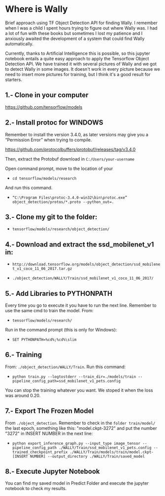 # Where is Wally
Brief approach using TF Object Detection API for finding Wally. I remember when I was a child I spent hours trying to figure out where Wally was. I had a lot of fun with these books but sometimes I lost my patience and I anxiously awaited the development of a system that could find Wally automatically.

Currently, thanks to Artificial Intelligence this is possible, so this jupyter notebook entails a quite easy approach to apply the Tensorflow Object Detection API. We have trained it with several pictures of Wally and we got to detect Wally in some images. It doesn't work in every picture because we need to insert more pictures for training, but I think it's a good result for starters.

## 1.- Clone in your computer
https://github.com/tensorflow/models

## 2.- Install protoc for WINDOWS

Remember to install the version 3.4.0, as later versions may give you a “Permission Error” when trying to compile. 

https://github.com/protocolbuffers/protobuf/releases/tag/v3.4.0

Then, extract the Protobuf download in 
`C:/Users/your-username`

Open command prompt, move to the location of your 

- `cd tensorflow/models/research`

And run this command.

- `“C:\Program Files\protoc-3.4.0-win32\bin\protoc.exe” object_detection/protos/*.proto --python_out=.`

## 3.- Clone my git to the folder:

- `tensorflow/models/research/object_detection/`

## 4.- Download and extract the ssd_mobilenet_v1 in:

- `http://download.tensorflow.org/models/object_detection/ssd_mobilenet_v1_coco_11_06_2017.tar.gz`

- `./object_detection/WALLY/Train/ssd_mobilenet_v1_coco_11_06_2017/`

## 5.- Add Libraries to PYTHONPATH
Every time you go to execute it you have to run the next line. Remember to use the same cmd to train the model. From:
- `tensorflow/models/research/`

Run in the command prompt (this is only for Windows):

- `SET PYTHONPATH=%cd%;%cd%\slim`

## 6.- Training
From: `./object_detection/WALLY/Train`. Run this command:

- `python train.py --logtostderr --train_dir=./models/train --pipeline_config_path=ssd_mobilenet_v1_pets.config`

You can stop the training whatever you want. We stoped it when the loss was around 0.20. 

## 7.- Export The Frozen Model 
From `./object_detection`. Remember to check in the `folder train/model/` the last epoch, something like this: "model.ckpt-3272" and put the number "3272" in INSERT NUMBER in the next line:

- `python export_inference_graph.py --input_type image_tensor --pipeline_config_path ./WALLY/Train/ssd_mobilenet_v1_pets.config --trained_checkpoint_prefix ./WALLY/Train/models/train/model.ckpt-[INSERT NUMBER] --output_directory ./WALLY/Train/saved_model`

## 8.- Execute Jupyter Notebook
You can find my saved model in Predict Folder and execute the jupyter notebook to check my results.
